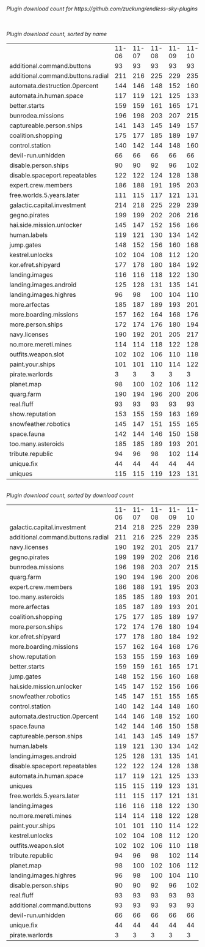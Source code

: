 <h6>Plugin download count for https://github.com/zuckung/endless-sky-plugins<br>
<br>
<h6>Plugin download count, sorted by name<br>
<table>
	<tr>
		<td></td>
		<td>11-06</td>
		<td>11-07</td>
		<td>11-08</td>
		<td>11-09</td>
		<td>11-10</td>
		<td>11-11</td>
		<td>11-12</td>
		<td>today +</td>
	</tr>
	<tr>
		<td>additional.command.buttons</td>
		<td>93</td>
		<td>93</td>
		<td>93</td>
		<td>93</td>
		<td>93</td>
		<td>93</td>
		<td>93</td>
		<td></td>
	</tr>
	<tr>
		<td>additional.command.buttons.radial</td>
		<td>211</td>
		<td>216</td>
		<td>225</td>
		<td>229</td>
		<td>235</td>
		<td>239</td>
		<td>239</td>
		<td></td>
	</tr>
	<tr>
		<td>automata.destruction.0percent</td>
		<td>144</td>
		<td>146</td>
		<td>148</td>
		<td>152</td>
		<td>160</td>
		<td>161</td>
		<td>161</td>
		<td></td>
	</tr>
	<tr>
		<td>automata.in.human.space</td>
		<td>117</td>
		<td>119</td>
		<td>121</td>
		<td>125</td>
		<td>133</td>
		<td>136</td>
		<td>136</td>
		<td></td>
	</tr>
	<tr>
		<td>better.starts</td>
		<td>159</td>
		<td>159</td>
		<td>161</td>
		<td>165</td>
		<td>171</td>
		<td>172</td>
		<td>172</td>
		<td></td>
	</tr>
	<tr>
		<td>bunrodea.missions</td>
		<td>196</td>
		<td>198</td>
		<td>203</td>
		<td>207</td>
		<td>215</td>
		<td>216</td>
		<td>216</td>
		<td></td>
	</tr>
	<tr>
		<td>captureable.person.ships</td>
		<td>141</td>
		<td>143</td>
		<td>145</td>
		<td>149</td>
		<td>157</td>
		<td>158</td>
		<td>158</td>
		<td></td>
	</tr>
	<tr>
		<td>coalition.shopping</td>
		<td>175</td>
		<td>177</td>
		<td>185</td>
		<td>189</td>
		<td>197</td>
		<td>198</td>
		<td>198</td>
		<td></td>
	</tr>
	<tr>
		<td>control.station</td>
		<td>140</td>
		<td>142</td>
		<td>144</td>
		<td>148</td>
		<td>160</td>
		<td>161</td>
		<td>161</td>
		<td></td>
	</tr>
	<tr>
		<td>devil-run.unhidden</td>
		<td>66</td>
		<td>66</td>
		<td>66</td>
		<td>66</td>
		<td>66</td>
		<td>66</td>
		<td>66</td>
		<td></td>
	</tr>
	<tr>
		<td>disable.person.ships</td>
		<td>90</td>
		<td>90</td>
		<td>92</td>
		<td>96</td>
		<td>102</td>
		<td>103</td>
		<td>103</td>
		<td></td>
	</tr>
	<tr>
		<td>disable.spaceport.repeatables</td>
		<td>122</td>
		<td>122</td>
		<td>124</td>
		<td>128</td>
		<td>138</td>
		<td>139</td>
		<td>141</td>
		<td>+ 2</td>
	</tr>
	<tr>
		<td>expert.crew.members</td>
		<td>186</td>
		<td>188</td>
		<td>191</td>
		<td>195</td>
		<td>203</td>
		<td>204</td>
		<td>206</td>
		<td>+ 2</td>
	</tr>
	<tr>
		<td>free.worlds.5.years.later</td>
		<td>111</td>
		<td>115</td>
		<td>117</td>
		<td>121</td>
		<td>131</td>
		<td>132</td>
		<td>132</td>
		<td></td>
	</tr>
	<tr>
		<td>galactic.capital.investment</td>
		<td>214</td>
		<td>218</td>
		<td>225</td>
		<td>229</td>
		<td>239</td>
		<td>240</td>
		<td>240</td>
		<td></td>
	</tr>
	<tr>
		<td>gegno.pirates</td>
		<td>199</td>
		<td>199</td>
		<td>202</td>
		<td>206</td>
		<td>216</td>
		<td>217</td>
		<td>217</td>
		<td></td>
	</tr>
	<tr>
		<td>hai.side.mission.unlocker</td>
		<td>145</td>
		<td>147</td>
		<td>152</td>
		<td>156</td>
		<td>166</td>
		<td>167</td>
		<td>169</td>
		<td>+ 2</td>
	</tr>
	<tr>
		<td>human.labels</td>
		<td>119</td>
		<td>121</td>
		<td>130</td>
		<td>134</td>
		<td>142</td>
		<td>143</td>
		<td>143</td>
		<td></td>
	</tr>
	<tr>
		<td>jump.gates</td>
		<td>148</td>
		<td>152</td>
		<td>156</td>
		<td>160</td>
		<td>168</td>
		<td>169</td>
		<td>169</td>
		<td></td>
	</tr>
	<tr>
		<td>kestrel.unlocks</td>
		<td>102</td>
		<td>104</td>
		<td>108</td>
		<td>112</td>
		<td>120</td>
		<td>121</td>
		<td>121</td>
		<td></td>
	</tr>
	<tr>
		<td>kor.efret.shipyard</td>
		<td>177</td>
		<td>178</td>
		<td>180</td>
		<td>184</td>
		<td>192</td>
		<td>195</td>
		<td>195</td>
		<td></td>
	</tr>
	<tr>
		<td>landing.images</td>
		<td>116</td>
		<td>116</td>
		<td>118</td>
		<td>122</td>
		<td>130</td>
		<td>131</td>
		<td>131</td>
		<td></td>
	</tr>
	<tr>
		<td>landing.images.android</td>
		<td>125</td>
		<td>128</td>
		<td>131</td>
		<td>135</td>
		<td>141</td>
		<td>142</td>
		<td>142</td>
		<td></td>
	</tr>
	<tr>
		<td>landing.images.highres</td>
		<td>96</td>
		<td>98</td>
		<td>100</td>
		<td>104</td>
		<td>110</td>
		<td>111</td>
		<td>111</td>
		<td></td>
	</tr>
	<tr>
		<td>more.arfectas</td>
		<td>185</td>
		<td>187</td>
		<td>189</td>
		<td>193</td>
		<td>201</td>
		<td>202</td>
		<td>202</td>
		<td></td>
	</tr>
	<tr>
		<td>more.boarding.missions</td>
		<td>157</td>
		<td>162</td>
		<td>164</td>
		<td>168</td>
		<td>176</td>
		<td>177</td>
		<td>177</td>
		<td></td>
	</tr>
	<tr>
		<td>more.person.ships</td>
		<td>172</td>
		<td>174</td>
		<td>176</td>
		<td>180</td>
		<td>194</td>
		<td>195</td>
		<td>197</td>
		<td>+ 2</td>
	</tr>
	<tr>
		<td>navy.licenses</td>
		<td>190</td>
		<td>192</td>
		<td>201</td>
		<td>205</td>
		<td>217</td>
		<td>219</td>
		<td>219</td>
		<td></td>
	</tr>
	<tr>
		<td>no.more.mereti.mines</td>
		<td>114</td>
		<td>114</td>
		<td>118</td>
		<td>122</td>
		<td>128</td>
		<td>129</td>
		<td>129</td>
		<td></td>
	</tr>
	<tr>
		<td>outfits.weapon.slot</td>
		<td>102</td>
		<td>102</td>
		<td>106</td>
		<td>110</td>
		<td>118</td>
		<td>119</td>
		<td>119</td>
		<td></td>
	</tr>
	<tr>
		<td>paint.your.ships</td>
		<td>101</td>
		<td>101</td>
		<td>110</td>
		<td>114</td>
		<td>122</td>
		<td>123</td>
		<td>123</td>
		<td></td>
	</tr>
	<tr>
		<td>pirate.warlords</td>
		<td>3</td>
		<td>3</td>
		<td>3</td>
		<td>3</td>
		<td>3</td>
		<td>3</td>
		<td>3</td>
		<td></td>
	</tr>
	<tr>
		<td>planet.map</td>
		<td>98</td>
		<td>100</td>
		<td>102</td>
		<td>106</td>
		<td>112</td>
		<td>113</td>
		<td>113</td>
		<td></td>
	</tr>
	<tr>
		<td>quarg.farm</td>
		<td>190</td>
		<td>194</td>
		<td>196</td>
		<td>200</td>
		<td>206</td>
		<td>207</td>
		<td>207</td>
		<td></td>
	</tr>
	<tr>
		<td>real.fluff</td>
		<td>93</td>
		<td>93</td>
		<td>93</td>
		<td>93</td>
		<td>93</td>
		<td>93</td>
		<td>93</td>
		<td></td>
	</tr>
	<tr>
		<td>show.reputation</td>
		<td>153</td>
		<td>155</td>
		<td>159</td>
		<td>163</td>
		<td>169</td>
		<td>170</td>
		<td>172</td>
		<td>+ 2</td>
	</tr>
	<tr>
		<td>snowfeather.robotics</td>
		<td>145</td>
		<td>147</td>
		<td>151</td>
		<td>155</td>
		<td>165</td>
		<td>166</td>
		<td>168</td>
		<td>+ 2</td>
	</tr>
	<tr>
		<td>space.fauna</td>
		<td>142</td>
		<td>144</td>
		<td>146</td>
		<td>150</td>
		<td>158</td>
		<td>159</td>
		<td>159</td>
		<td></td>
	</tr>
	<tr>
		<td>too.many.asteroids</td>
		<td>185</td>
		<td>185</td>
		<td>189</td>
		<td>193</td>
		<td>201</td>
		<td>204</td>
		<td>204</td>
		<td></td>
	</tr>
	<tr>
		<td>tribute.republic</td>
		<td>94</td>
		<td>96</td>
		<td>98</td>
		<td>102</td>
		<td>114</td>
		<td>115</td>
		<td>115</td>
		<td></td>
	</tr>
	<tr>
		<td>unique.fix</td>
		<td>44</td>
		<td>44</td>
		<td>44</td>
		<td>44</td>
		<td>44</td>
		<td>44</td>
		<td>44</td>
		<td></td>
	</tr>
	<tr>
		<td>uniques</td>
		<td>115</td>
		<td>115</td>
		<td>119</td>
		<td>123</td>
		<td>131</td>
		<td>133</td>
		<td>135</td>
		<td>+ 2</td>
	</tr>
</table>
</h6>
<h6>Plugin download count, sorted by download count<br>
<table>
	<tr>
		<td></td>
		<td>11-06</td>
		<td>11-07</td>
		<td>11-08</td>
		<td>11-09</td>
		<td>11-10</td>
		<td>11-11</td>
		<td>11-12</td>
		<td>today +</td>
	</tr>
	<tr>
		<td>galactic.capital.investment</td>
		<td>214</td>
		<td>218</td>
		<td>225</td>
		<td>229</td>
		<td>239</td>
		<td>240</td>
		<td>240</td>
		<td></td>
	</tr>
	<tr>
		<td>additional.command.buttons.radial</td>
		<td>211</td>
		<td>216</td>
		<td>225</td>
		<td>229</td>
		<td>235</td>
		<td>239</td>
		<td>239</td>
		<td></td>
	</tr>
	<tr>
		<td>navy.licenses</td>
		<td>190</td>
		<td>192</td>
		<td>201</td>
		<td>205</td>
		<td>217</td>
		<td>219</td>
		<td>219</td>
		<td></td>
	</tr>
	<tr>
		<td>gegno.pirates</td>
		<td>199</td>
		<td>199</td>
		<td>202</td>
		<td>206</td>
		<td>216</td>
		<td>217</td>
		<td>217</td>
		<td></td>
	</tr>
	<tr>
		<td>bunrodea.missions</td>
		<td>196</td>
		<td>198</td>
		<td>203</td>
		<td>207</td>
		<td>215</td>
		<td>216</td>
		<td>216</td>
		<td></td>
	</tr>
	<tr>
		<td>quarg.farm</td>
		<td>190</td>
		<td>194</td>
		<td>196</td>
		<td>200</td>
		<td>206</td>
		<td>207</td>
		<td>207</td>
		<td></td>
	</tr>
	<tr>
		<td>expert.crew.members</td>
		<td>186</td>
		<td>188</td>
		<td>191</td>
		<td>195</td>
		<td>203</td>
		<td>204</td>
		<td>206</td>
		<td>+ 2</td>
	</tr>
	<tr>
		<td>too.many.asteroids</td>
		<td>185</td>
		<td>185</td>
		<td>189</td>
		<td>193</td>
		<td>201</td>
		<td>204</td>
		<td>204</td>
		<td></td>
	</tr>
	<tr>
		<td>more.arfectas</td>
		<td>185</td>
		<td>187</td>
		<td>189</td>
		<td>193</td>
		<td>201</td>
		<td>202</td>
		<td>202</td>
		<td></td>
	</tr>
	<tr>
		<td>coalition.shopping</td>
		<td>175</td>
		<td>177</td>
		<td>185</td>
		<td>189</td>
		<td>197</td>
		<td>198</td>
		<td>198</td>
		<td></td>
	</tr>
	<tr>
		<td>more.person.ships</td>
		<td>172</td>
		<td>174</td>
		<td>176</td>
		<td>180</td>
		<td>194</td>
		<td>195</td>
		<td>197</td>
		<td>+ 2</td>
	</tr>
	<tr>
		<td>kor.efret.shipyard</td>
		<td>177</td>
		<td>178</td>
		<td>180</td>
		<td>184</td>
		<td>192</td>
		<td>195</td>
		<td>195</td>
		<td></td>
	</tr>
	<tr>
		<td>more.boarding.missions</td>
		<td>157</td>
		<td>162</td>
		<td>164</td>
		<td>168</td>
		<td>176</td>
		<td>177</td>
		<td>177</td>
		<td></td>
	</tr>
	<tr>
		<td>show.reputation</td>
		<td>153</td>
		<td>155</td>
		<td>159</td>
		<td>163</td>
		<td>169</td>
		<td>170</td>
		<td>172</td>
		<td>+ 2</td>
	</tr>
	<tr>
		<td>better.starts</td>
		<td>159</td>
		<td>159</td>
		<td>161</td>
		<td>165</td>
		<td>171</td>
		<td>172</td>
		<td>172</td>
		<td></td>
	</tr>
	<tr>
		<td>jump.gates</td>
		<td>148</td>
		<td>152</td>
		<td>156</td>
		<td>160</td>
		<td>168</td>
		<td>169</td>
		<td>169</td>
		<td></td>
	</tr>
	<tr>
		<td>hai.side.mission.unlocker</td>
		<td>145</td>
		<td>147</td>
		<td>152</td>
		<td>156</td>
		<td>166</td>
		<td>167</td>
		<td>169</td>
		<td>+ 2</td>
	</tr>
	<tr>
		<td>snowfeather.robotics</td>
		<td>145</td>
		<td>147</td>
		<td>151</td>
		<td>155</td>
		<td>165</td>
		<td>166</td>
		<td>168</td>
		<td>+ 2</td>
	</tr>
	<tr>
		<td>control.station</td>
		<td>140</td>
		<td>142</td>
		<td>144</td>
		<td>148</td>
		<td>160</td>
		<td>161</td>
		<td>161</td>
		<td></td>
	</tr>
	<tr>
		<td>automata.destruction.0percent</td>
		<td>144</td>
		<td>146</td>
		<td>148</td>
		<td>152</td>
		<td>160</td>
		<td>161</td>
		<td>161</td>
		<td></td>
	</tr>
	<tr>
		<td>space.fauna</td>
		<td>142</td>
		<td>144</td>
		<td>146</td>
		<td>150</td>
		<td>158</td>
		<td>159</td>
		<td>159</td>
		<td></td>
	</tr>
	<tr>
		<td>captureable.person.ships</td>
		<td>141</td>
		<td>143</td>
		<td>145</td>
		<td>149</td>
		<td>157</td>
		<td>158</td>
		<td>158</td>
		<td></td>
	</tr>
	<tr>
		<td>human.labels</td>
		<td>119</td>
		<td>121</td>
		<td>130</td>
		<td>134</td>
		<td>142</td>
		<td>143</td>
		<td>143</td>
		<td></td>
	</tr>
	<tr>
		<td>landing.images.android</td>
		<td>125</td>
		<td>128</td>
		<td>131</td>
		<td>135</td>
		<td>141</td>
		<td>142</td>
		<td>142</td>
		<td></td>
	</tr>
	<tr>
		<td>disable.spaceport.repeatables</td>
		<td>122</td>
		<td>122</td>
		<td>124</td>
		<td>128</td>
		<td>138</td>
		<td>139</td>
		<td>141</td>
		<td>+ 2</td>
	</tr>
	<tr>
		<td>automata.in.human.space</td>
		<td>117</td>
		<td>119</td>
		<td>121</td>
		<td>125</td>
		<td>133</td>
		<td>136</td>
		<td>136</td>
		<td></td>
	</tr>
	<tr>
		<td>uniques</td>
		<td>115</td>
		<td>115</td>
		<td>119</td>
		<td>123</td>
		<td>131</td>
		<td>133</td>
		<td>135</td>
		<td>+ 2</td>
	</tr>
	<tr>
		<td>free.worlds.5.years.later</td>
		<td>111</td>
		<td>115</td>
		<td>117</td>
		<td>121</td>
		<td>131</td>
		<td>132</td>
		<td>132</td>
		<td></td>
	</tr>
	<tr>
		<td>landing.images</td>
		<td>116</td>
		<td>116</td>
		<td>118</td>
		<td>122</td>
		<td>130</td>
		<td>131</td>
		<td>131</td>
		<td></td>
	</tr>
	<tr>
		<td>no.more.mereti.mines</td>
		<td>114</td>
		<td>114</td>
		<td>118</td>
		<td>122</td>
		<td>128</td>
		<td>129</td>
		<td>129</td>
		<td></td>
	</tr>
	<tr>
		<td>paint.your.ships</td>
		<td>101</td>
		<td>101</td>
		<td>110</td>
		<td>114</td>
		<td>122</td>
		<td>123</td>
		<td>123</td>
		<td></td>
	</tr>
	<tr>
		<td>kestrel.unlocks</td>
		<td>102</td>
		<td>104</td>
		<td>108</td>
		<td>112</td>
		<td>120</td>
		<td>121</td>
		<td>121</td>
		<td></td>
	</tr>
	<tr>
		<td>outfits.weapon.slot</td>
		<td>102</td>
		<td>102</td>
		<td>106</td>
		<td>110</td>
		<td>118</td>
		<td>119</td>
		<td>119</td>
		<td></td>
	</tr>
	<tr>
		<td>tribute.republic</td>
		<td>94</td>
		<td>96</td>
		<td>98</td>
		<td>102</td>
		<td>114</td>
		<td>115</td>
		<td>115</td>
		<td></td>
	</tr>
	<tr>
		<td>planet.map</td>
		<td>98</td>
		<td>100</td>
		<td>102</td>
		<td>106</td>
		<td>112</td>
		<td>113</td>
		<td>113</td>
		<td></td>
	</tr>
	<tr>
		<td>landing.images.highres</td>
		<td>96</td>
		<td>98</td>
		<td>100</td>
		<td>104</td>
		<td>110</td>
		<td>111</td>
		<td>111</td>
		<td></td>
	</tr>
	<tr>
		<td>disable.person.ships</td>
		<td>90</td>
		<td>90</td>
		<td>92</td>
		<td>96</td>
		<td>102</td>
		<td>103</td>
		<td>103</td>
		<td></td>
	</tr>
	<tr>
		<td>real.fluff</td>
		<td>93</td>
		<td>93</td>
		<td>93</td>
		<td>93</td>
		<td>93</td>
		<td>93</td>
		<td>93</td>
		<td></td>
	</tr>
	<tr>
		<td>additional.command.buttons</td>
		<td>93</td>
		<td>93</td>
		<td>93</td>
		<td>93</td>
		<td>93</td>
		<td>93</td>
		<td>93</td>
		<td></td>
	</tr>
	<tr>
		<td>devil-run.unhidden</td>
		<td>66</td>
		<td>66</td>
		<td>66</td>
		<td>66</td>
		<td>66</td>
		<td>66</td>
		<td>66</td>
		<td></td>
	</tr>
	<tr>
		<td>unique.fix</td>
		<td>44</td>
		<td>44</td>
		<td>44</td>
		<td>44</td>
		<td>44</td>
		<td>44</td>
		<td>44</td>
		<td></td>
	</tr>
	<tr>
		<td>pirate.warlords</td>
		<td>3</td>
		<td>3</td>
		<td>3</td>
		<td>3</td>
		<td>3</td>
		<td>3</td>
		<td>3</td>
		<td></td>
	</tr>
</table>
</h6>
